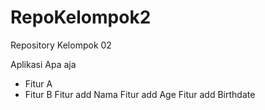 # RepoKelompok2
Repository Kelompok 02

Aplikasi Apa aja
- Fitur A
- Fitur B
Fitur add Nama
Fitur add Age
Fitur add Birthdate
